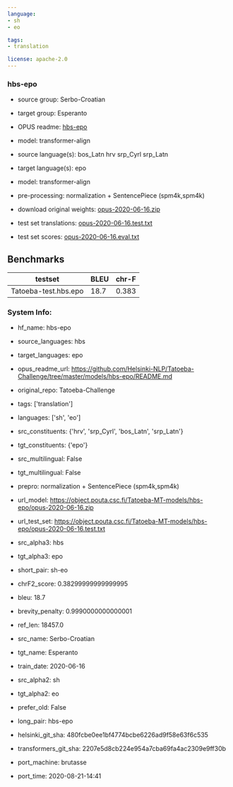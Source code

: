 ```yaml
---
language: 
- sh
- eo

tags:
- translation

license: apache-2.0
---
```


### hbs-epo

* source group: Serbo-Croatian 
* target group: Esperanto 
*  OPUS readme: [hbs-epo](https://github.com/Helsinki-NLP/Tatoeba-Challenge/tree/master/models/hbs-epo/README.md)

*  model: transformer-align
* source language(s): bos_Latn hrv srp_Cyrl srp_Latn
* target language(s): epo
* model: transformer-align
* pre-processing: normalization + SentencePiece (spm4k,spm4k)
* download original weights: [opus-2020-06-16.zip](https://object.pouta.csc.fi/Tatoeba-MT-models/hbs-epo/opus-2020-06-16.zip)
* test set translations: [opus-2020-06-16.test.txt](https://object.pouta.csc.fi/Tatoeba-MT-models/hbs-epo/opus-2020-06-16.test.txt)
* test set scores: [opus-2020-06-16.eval.txt](https://object.pouta.csc.fi/Tatoeba-MT-models/hbs-epo/opus-2020-06-16.eval.txt)

## Benchmarks

| testset               | BLEU  | chr-F |
|-----------------------|-------|-------|
| Tatoeba-test.hbs.epo 	| 18.7 	| 0.383 |


### System Info: 
- hf_name: hbs-epo

- source_languages: hbs

- target_languages: epo

- opus_readme_url: https://github.com/Helsinki-NLP/Tatoeba-Challenge/tree/master/models/hbs-epo/README.md

- original_repo: Tatoeba-Challenge

- tags: ['translation']

- languages: ['sh', 'eo']

- src_constituents: {'hrv', 'srp_Cyrl', 'bos_Latn', 'srp_Latn'}

- tgt_constituents: {'epo'}

- src_multilingual: False

- tgt_multilingual: False

- prepro:  normalization + SentencePiece (spm4k,spm4k)

- url_model: https://object.pouta.csc.fi/Tatoeba-MT-models/hbs-epo/opus-2020-06-16.zip

- url_test_set: https://object.pouta.csc.fi/Tatoeba-MT-models/hbs-epo/opus-2020-06-16.test.txt

- src_alpha3: hbs

- tgt_alpha3: epo

- short_pair: sh-eo

- chrF2_score: 0.38299999999999995

- bleu: 18.7

- brevity_penalty: 0.9990000000000001

- ref_len: 18457.0

- src_name: Serbo-Croatian

- tgt_name: Esperanto

- train_date: 2020-06-16

- src_alpha2: sh

- tgt_alpha2: eo

- prefer_old: False

- long_pair: hbs-epo

- helsinki_git_sha: 480fcbe0ee1bf4774bcbe6226ad9f58e63f6c535

- transformers_git_sha: 2207e5d8cb224e954a7cba69fa4ac2309e9ff30b

- port_machine: brutasse

- port_time: 2020-08-21-14:41